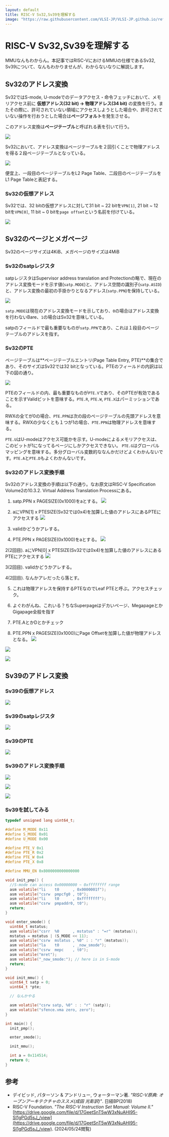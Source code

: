 ```yaml
---
layout: default
title: RISC-V Sv32,Sv39を理解する
image: "https://raw.githubusercontent.com/VLSI-JP/VLSI-JP.github.io/refs/heads/main/images/UnderstandMMU/Sv39_Translation.png"
---
```


# RISC-V Sv32,Sv39を理解する

MMUなんもわからん。本記事ではRISC-VにおけるMMUの仕様であるSv32, Sv39について、なんもわかりませんが、わからないなりに解説します。

## Sv32のアドレス変換

Sv32ではS-mode, U-modeでのデータアクセス・命令フェッチにおいて、メモリアクセス前に **仮想アドレス(32 bit) -> 物理アドレス(34 bit)** の変換を行う。またその際に、許可されていない領域にアクセスしようとした場合や、許可されていない操作を行おうとした場合は**ページフォルト**を発生させる。

このアドレス変換は**ページテーブル**と呼ばれる表を引いて行う。

![](https://raw.githubusercontent.com/VLSI-JP/VLSI-JP.github.io/refs/heads/main/images/UnderstandMMU/AddressTranslation.png)

Sv32において、アドレス変換はページテーブルを２回引くことで物理アドレスを得る２段ページテーブルとなっている。

![](https://raw.githubusercontent.com/VLSI-JP/VLSI-JP.github.io/refs/heads/main/images/UnderstandMMU/AddressTranslation_2L.png)

便宜上、一段目のページテーブルをL2 Page Table、二段目のページテーブルをL1 Page Tableと表記する。


### Sv32の仮想アドレス

Sv32では、32 bitの仮想アドレスに対して31 bit ~ 22 bitを`VPN[1]`, 21 bit ~ 12 bitを`VPN[0]`, 11 bit ~ 0 bitを`page offset`という名前を付けている。

![](https://raw.githubusercontent.com/VLSI-JP/VLSI-JP.github.io/refs/heads/main/images/UnderstandMMU/Sv32_va.png)

## Sv32のページとメガページ

Sv32のページサイズは4KiB、メガページのサイズは4MiB

### Sv32のsatpレジスタ

satpレジスタはSupervisor address translation and Protectionの略で、現在のアドレス変換モードを示す値(`satp.MODE`)と、アドレス空間の識別子(`satp.ASID`)と、アドレス変換の最初の手掛かりとなるアドレス(`satp.PPN`)を保持している。

![](https://raw.githubusercontent.com/VLSI-JP/VLSI-JP.github.io/refs/heads/main/images/UnderstandMMU/Sv32_satp.png)

`satp.MODE`は現在のアドレス変換モードを示しており、`0`の場合はアドレス変換を行わないBare、`1`の場合はSv32を意味している。

satpのフィールドで最も重要なものが`satp.PPN`であり、これは１段目のページテーブルのアドレスを指す。

### Sv32のPTE

ページテーブルは**ページテーブルエントリ(Page Table Entry, PTE)**の集合であり、そのサイズはSv32では32 bitとなっている。PTEのフィールドの内訳は以下の図の通り。

![](https://raw.githubusercontent.com/VLSI-JP/VLSI-JP.github.io/refs/heads/main/images/UnderstandMMU/Sv32_pte.png)

PTEのフィールドの内、最も重要なものが`PTE.V`であり、そのPTEが有効であることを示すValidビットを意味する。`PTE.R`, `PTE.W`, `PTE.X`はパーミッションである。


RWXの全てが0の場合、`PTE.PPN`は次の段のページテーブルの先頭アドレスを意味する。RWXの少なくとも１つが1の場合、`PTE.PPN`は物理アドレスを意味する。


`PTE.U`はU-modeはアクセス可能かを示す。U-modeによるメモリアクセスは、このビットが1になってるページにしかアクセスできない。
`PTE.G`はグローバルマッピングを意味する。多分グローバル変数的ななんかだけどよくわかんないです。`PTE.A`と`PTE.D`もよくわかんないです。

### Sv32のアドレス変換手順

Sv32のアドレス変換の手順は以下の通り。なお原文はRISC-V Specification Volume2の10.3.2. Virtual Address Translation Processにある。

1. satp.PPN x PAGESIZE(0x1000)をaとする。
![](https://raw.githubusercontent.com/VLSI-JP/VLSI-JP.github.io/refs/heads/main/images/UnderstandMMU/Sv32_Step1.png)


2. aにVPN[1] x PTESIZE(Sv32では0x4)を加算した値のアドレスにあるPTEにアクセスする
![](https://raw.githubusercontent.com/VLSI-JP/VLSI-JP.github.io/refs/heads/main/images/UnderstandMMU/Sv32_Step2.png)


3. validかどうかアレする。


4. PTE.PPN x PAGESIZE(0x1000)をaとする。
![](https://raw.githubusercontent.com/VLSI-JP/VLSI-JP.github.io/refs/heads/main/images/UnderstandMMU/Sv32_Step4.png)


2(2回目). aにVPN[0] x PTESIZE(Sv32では0x4)を加算した値のアドレスにあるPTEにアクセスする
![](https://raw.githubusercontent.com/VLSI-JP/VLSI-JP.github.io/refs/heads/main/images/UnderstandMMU/Sv32_Step22.png)


3(2回目). validかどうかアレする。


4(2回目). なんかアレだったら落とす。


5. これは物理アドレスを保持するPTEなのでLeaf PTEと呼ぶ。アクセスチェック。


6. よぐわがんね、これいる？ちなSuperpageはデカいページ、MegapageとかGigapage全般を指す


7. PTE.AとかDとかチェック


8. PTE.PPN x PAGESIZE(0x1000)にPage Offsetを加算した値が物理アドレスとなる。
![](https://raw.githubusercontent.com/VLSI-JP/VLSI-JP.github.io/refs/heads/main/images/UnderstandMMU/Sv32_Step8.png)


![](https://raw.githubusercontent.com/VLSI-JP/VLSI-JP.github.io/refs/heads/main/images/UnderstandMMU/Sv32_Translation.png)

![](https://raw.githubusercontent.com/VLSI-JP/VLSI-JP.github.io/refs/heads/main/images/UnderstandMMU/Sv32_Megapage.png)

## Sv39のアドレス変換

### Sv39の仮想アドレス

![](https://raw.githubusercontent.com/VLSI-JP/VLSI-JP.github.io/refs/heads/main/images/UnderstandMMU/Sv39_vapa.png)

### Sv39のsatpレジスタ

![](https://raw.githubusercontent.com/VLSI-JP/VLSI-JP.github.io/refs/heads/main/images/UnderstandMMU/Sv39_satp.png)

### Sv39のPTE

![](https://raw.githubusercontent.com/VLSI-JP/VLSI-JP.github.io/refs/heads/main/images/UnderstandMMU/Sv39_pte.png)

### Sv39のアドレス変換手順

![](https://raw.githubusercontent.com/VLSI-JP/VLSI-JP.github.io/refs/heads/main/images/UnderstandMMU/Sv39_Translation.png)

![](https://raw.githubusercontent.com/VLSI-JP/VLSI-JP.github.io/refs/heads/main/images/UnderstandMMU/Sv39_Megapage.png)

![](https://raw.githubusercontent.com/VLSI-JP/VLSI-JP.github.io/refs/heads/main/images/UnderstandMMU/Sv39_Gigapage.png)

### Sv39を試してみる

```c
typedef unsigned long uint64_t;

#define M_MODE 0x11
#define S_MODE 0x01
#define U_MODE 0x00

#define PTE_V 0x1
#define PTE_R 0x2
#define PTE_W 0x4
#define PTE_X 0x8

#define MMU_EN 0x8000000000000000

void init_pmp() {
  //S-mode can access 0x00000000 ~ 0xffffffff range
  asm volatile("li    t0      , 0x0000001f");
  asm volatile("csrw  pmpcfg0 , t0");
  asm volatile("li    t0      , 0xffffffff");
  asm volatile("csrw  pmpaddr0, t0");
  return;
}

void enter_smode() {
  uint64_t mstatus;
  asm volatile("csrr  %0      , mstatus" : "=r" (mstatus));
  mstatus = mstatus | (S_MODE << 11);
  asm volatile("csrw  mstatus , %0" : : "r" (mstatus));
  asm volatile("la    t0      , _now_smode");
  asm volatile("csrw  mepc    , t0");
  asm volatile("mret");
  asm volatile("_now_smode:"); // here is in S-mode
  return;
}

void init_mmu() {
  uint64_t satp = 0;
  uint64_t *pte;

  // なんかやる

  asm volatile("csrw satp, %0" : : "r" (satp));
  asm volatile("sfence.vma zero, zero");
}

int main() {
  init_pmp();

  enter_smode();

  init_mmu();

  int a = 0x114514;
  return 0;
}
```

## 参考

- デイビッド, パターソン & アンドリュー, ウォーターマン著. *"RISC-V原典: オープンアーキテクチャのススメ(成田 光彰訳)"*. 日経BP(2018)
- RISC-V Foundation. *"The RISC-V Instruction Set Manual: Volume II."* [https://drive.google.com/file/d/17GeetSnT5wW3xNuAHI95-SI1gPGd5sJ_/view](https://drive.google.com/file/d/17GeetSnT5wW3xNuAHI95-SI1gPGd5sJ_/view). (2024/05/24閲覧)
